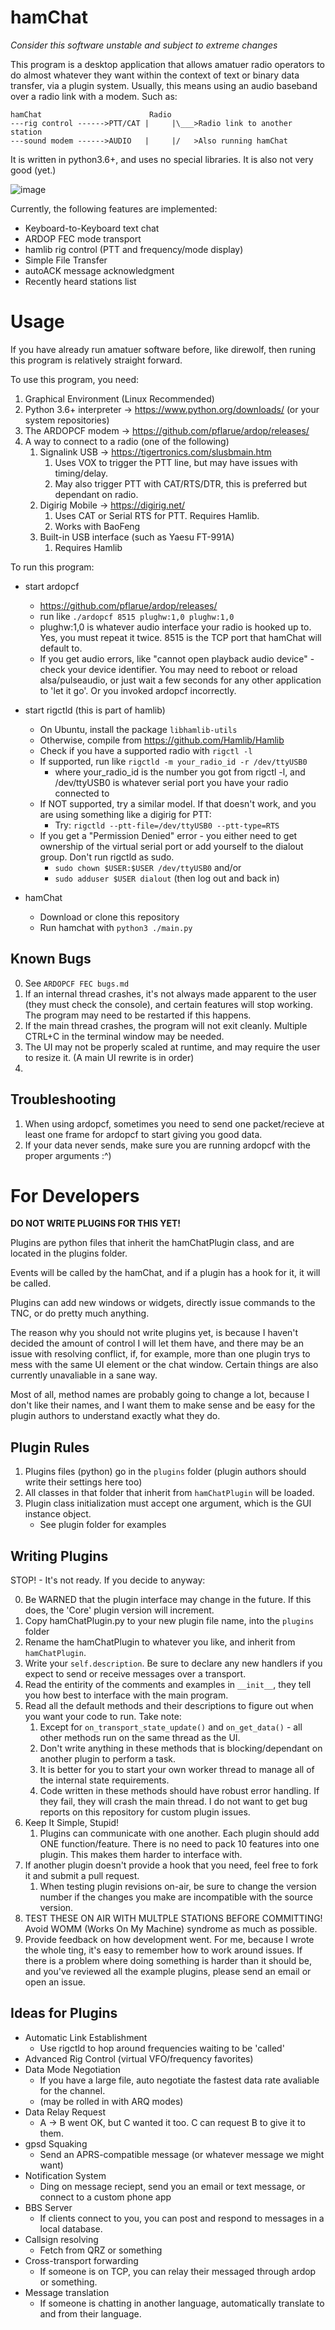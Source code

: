 # hamChat

*Consider this software unstable and subject to extreme changes*

This program is a desktop application that allows amatuer radio operators to do almost whatever they want
within the context of text or binary data transfer, via a plugin system. Usually, this means using an
audio baseband over a radio link with a modem. Such as:

``` 
hamChat                        Radio
---rig control ------>PTT/CAT |     |\___>Radio link to another station
---sound modem ------>AUDIO   |     |/   >Also running hamChat
```

It is written in python3.6+, and uses no special libraries. It is also not very good (yet.)

![image](https://github.com/Dinsmoor/hamChat/assets/3772345/9a220a17-47ce-4590-9cd5-8810ec910520)


Currently, the following features are implemented:
- Keyboard-to-Keyboard text chat
- ARDOP FEC mode transport
- hamlib rig control (PTT and frequency/mode display)
- Simple File Transfer
- autoACK message acknowledgment
- Recently heard stations list

# Usage

If you have already run amatuer software before, like direwolf, then runing this program is relatively straight forward. 

To use this program, you need:
 1. Graphical Environment (Linux Recommended)
 2. Python 3.6+ interpreter -> https://www.python.org/downloads/ (or your system repositories)
 3. The ARDOPCF modem -> https://github.com/pflarue/ardop/releases/
 4. A way to connect to a radio (one of the following)
    1. Signalink USB -> https://tigertronics.com/slusbmain.htm
       1. Uses VOX to trigger the PTT line, but may have issues with timing/delay.
       2. May also trigger PTT with CAT/RTS/DTR, this is preferred but dependant on radio.
    2. Digirig Mobile -> https://digirig.net/
       1. Uses CAT or Serial RTS for PTT. Requires Hamlib.
       2. Works with BaoFeng
    3. Built-in USB interface (such as Yaesu FT-991A)
       1. Requires Hamlib


To run this program:

- start ardopcf
  - https://github.com/pflarue/ardop/releases/
  - run like `./ardopcf 8515 plughw:1,0 plughw:1,0`
  - plughw:1,0 is whatever audio interface your radio is hooked up to. Yes, you must repeat it twice. 8515 is the TCP port that hamChat will default to.
  - If you get audio errors, like "cannot open playback audio device" - check your device identifier. You may need to reboot or reload alsa/pulseaudio, or just wait a few seconds for any other application to 'let it go'. Or you invoked ardopcf incorrectly.


- start rigctld (this is part of hamlib)
  - On Ubuntu, install the package `libhamlib-utils`
  - Otherwise, compile from https://github.com/Hamlib/Hamlib
  - Check if you have a supported radio with `rigctl -l`
  - If supported, run like `rigctld -m your_radio_id -r /dev/ttyUSB0`
    - where your_radio_id is the number you got from rigctl -l, and /dev/ttyUSB0 is whatever serial port you have your radio connected to
  - If NOT supported, try a similar model. If that doesn't work, and you are using something like a digirig for PTT:
    - Try: `rigctld --ptt-file=/dev/ttyUSB0 --ptt-type=RTS`
  - If you get a "Permission Denied" error - you either need to get ownership of the virtual serial port or add yourself to the dialout group. Don't run rigctld as sudo.
    - `sudo chown $USER:$USER /dev/ttyUSB0` and/or
    - `sudo adduser $USER dialout` (then log out and back in)

- hamChat
  - Download or clone this repository
  - Run hamchat with `python3 ./main.py`

## Known Bugs
0. See `ARDOPCF FEC bugs.md`
1. If an internal thread crashes, it's not always made apparent to the user (they must check the console), and certain features will stop working. The program may need to be restarted if this happens.
2. If the main thread crashes, the program will not exit cleanly. Multiple CTRL+C in the terminal window may be needed.
3. The UI may not be properly scaled at runtime, and may require the user to resize it. (A main UI rewrite is in order)
4. 

## Troubleshooting
1. When using ardopcf, sometimes you need to send one packet/recieve at least one frame for ardopcf to start giving you good data.
2. If your data never sends, make sure you are running ardopcf with the proper arguments :^)


# For Developers

**DO NOT WRITE PLUGINS FOR THIS YET!**

Plugins are python files that inherit the hamChatPlugin class, and are located in the plugins folder.

Events will be called by the hamChat, and if a plugin has a hook for it, it will be called.

Plugins can add new windows or widgets, directly issue commands to the TNC, or do pretty much anything.

The reason why you should not write plugins yet, is because I haven't decided the amount of control I will
let them have, and there may be an issue with resolving conflict, if, for example, more than one plugin trys
to mess with the same UI element or the chat window. Certain things are also currently unavaliable in a sane way.

Most of all, method names are probably going to change a lot, because I don't like their names, and I want them to make
sense and be easy for the plugin authors to understand exactly what they do.

## Plugin Rules
1. Plugins files (python) go in the `plugins` folder (plugin authors should write their settings here too)
2. All classes in that folder that inherit from `hamChatPlugin` will be loaded.
3. Plugin class initialization must accept one argument, which is the GUI instance object.
   - See plugin folder for examples

## Writing Plugins

STOP! - It's not ready. If you decide to anyway:

0. Be WARNED that the plugin interface may change in the future. If this does, the 'Core' plugin version will increment.
1. Copy hamChatPlugin.py to your new plugin file name, into the `plugins` folder
2. Rename the hamChatPlugin to whatever you like, and inherit from `hamChatPlugin`.
3. Write your `self.description`. Be sure to declare any new handlers if you expect to send or receive messages over a transport.
4. Read the entirity of the comments and examples in `__init__`, they tell you how best to interface with the main program.
5. Read all the default methods and their descriptions to figure out when you want your code to run. Take note:
   1. Except for `on_transport_state_update()` and `on_get_data()` - all other methods run on the same thread as the UI.
   2. Don't write anything in these methods that is blocking/dependant on another plugin to perform a task.
   3. It is better for you to start your own worker thread to manage all of the internal state requirements.
   4. Code written in these methods should have robust error handling. If they fail, they will crash the main thread. I do not want to get bug reports on this repository for custom plugin issues.
6. Keep It Simple, Stupid!
   1. Plugins can communicate with one another. Each plugin should add ONE function/feature. There is no need to pack 10 features into one plugin. This makes them harder to interface with.
7. If another plugin doesn't provide a hook that you need, feel free to fork it and submit a pull request.
   1. When testing plugin revisions on-air, be sure to change the version number if the changes you make are incompatible with the source version.
8. TEST THESE ON AIR WITH MULTPLE STATIONS BEFORE COMMITTING! Avoid WOMM (Works On My Machine) syndrome as much as possible.
9. Provide feedback on how development went. For me, because I wrote the whole ting, it's easy to remember how to work around issues. If there is a problem where doing something is harder than it should be, and you've reviewed all the example plugins, please send an email or open an issue.

## Ideas for Plugins
- Automatic Link Establishment
  - Use rigctld to hop around frequencies waiting to be 'called'
- Advanced Rig Control (virtual VFO/frequency favorites)
- Data Mode Negotiation
  - If you have a large file, auto negotiate the fastest data rate avaliable for the channel.
  - (may be rolled in with ARQ modes)
- Data Relay Request
  - A -> B went OK, but C wanted it too. C can request B to give it to them.
- gpsd Squaking
  - Send an APRS-compatible message (or whatever message we might want)
- Notification System
  - Ding on message reciept, send you an email or text message, or connect to a custom phone app
- BBS Server
  - If clients connect to you, you can post and respond to messages in a local database.
- Callsign resolving
  - Fetch from QRZ or something
- Cross-transport forwarding
  - If someone is on TCP, you can relay their messaged through ardop or something.
- Message translation
  - If someone is chatting in another language, automatically translate to and from their language.
